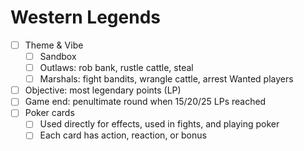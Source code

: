 # Western Legends

- [ ] Theme & Vibe
  - [ ] Sandbox
  - [ ] Outlaws: rob bank, rustle cattle, steal
  - [ ] Marshals: fight bandits, wrangle cattle, arrest Wanted players
- [ ] Objective: most legendary points (LP)
- [ ] Game end: penultimate round when 15/20/25 LPs reached
- [ ] Poker cards
  - [ ] Used directly for effects, used in fights, and playing poker
  - [ ] Each card has action, reaction, or bonus
